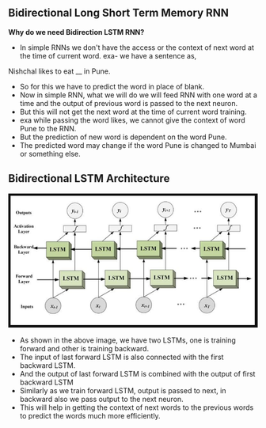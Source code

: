 ## **Bidirectional Long Short Term Memory RNN**

**Why do we need Bidirection LSTM RNN?**
- In simple RNNs we don't have the access or the context of next word at the time of current word.
exa- we have a sentence as,

Nishchal likes to eat __ in Pune.

- So for this we have to predict the word in place of blank.
- Now in simple RNN, what we will do we will feed RNN with one word at a time and the output of previous word is passed to the next neuron.
- But this will not get the next word at the time of current word training.
- exa while passing the word likes, we cannot give the context of word Pune to the RNN.
- But the prediction of new word is dependent on the word Pune.
- The predicted word may change if the word Pune is changed to Mumbai or something else.


## **Bidirectional LSTM Architecture**

![alt text](image-13.png)

- As shown in the above image, we have two LSTMs, one is training forward and other is training backward.
- The input of last forward LSTM is also connected with the first backward LSTM.
- And the output of last forward LSTM is combined with the output of first backward LSTM
- Similarly as we train forward LSTM, output is passed to next, in backward also we pass output to the next neuron.
- This will help in getting the context of next words to the previous words to predict the words much more efficiently.